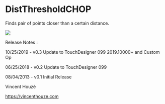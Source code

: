 DistThresholdCHOP
=================

Finds pair of points closer than a certain distance.

<img src="https://github.com/vinz9/DistThresholdCHOP/blob/master/distThresholdChop.jpg">

Release Notes :

10/25/2019 - v0.3 Update to TouchDesigner 099 2019.10000+ and Custom Op

06/25/2018 - v0.2 Update to TouchDesigner 099

08/04/2013 - v0.1 Initial Release


Vincent Houzé

https://vincenthouze.com